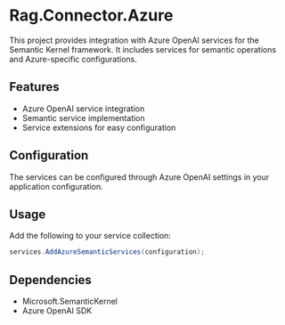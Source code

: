 # Rag.Connector.Azure

This project provides integration with Azure OpenAI services for the Semantic Kernel framework. It includes services for semantic operations and Azure-specific configurations.

## Features

- Azure OpenAI service integration
- Semantic service implementation
- Service extensions for easy configuration

## Configuration

The services can be configured through Azure OpenAI settings in your application configuration.

## Usage

Add the following to your service collection:

```csharp
services.AddAzureSemanticServices(configuration);
```

## Dependencies

- Microsoft.SemanticKernel
- Azure OpenAI SDK 